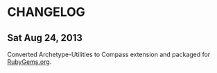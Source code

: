 # CHANGELOG 

## Sat Aug 24, 2013
Converted Archetype-Utilities to Compass extension and packaged for [RubyGems.org](https://rubygems.org).



